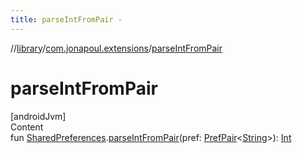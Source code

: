 ```yaml
---
title: parseIntFromPair -
---
```

//[library](../../index.md)/[com.jonapoul.extensions](index.md)/[parseIntFromPair](parse-int-from-pair.md)



# parseIntFromPair  
[androidJvm]  
Content  
fun [SharedPreferences](https://developer.android.com/reference/kotlin/android/content/SharedPreferences.html).[parseIntFromPair](parse-int-from-pair.md)(pref: [PrefPair](-pref-pair/index.md)<[String](https://kotlinlang.org/api/latest/jvm/stdlib/kotlin/-string/index.html)>): [Int](https://kotlinlang.org/api/latest/jvm/stdlib/kotlin/-int/index.html)  




